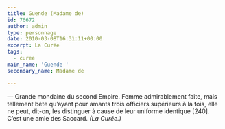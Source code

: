 ```yaml
---
title: Guende (Madame de)
id: 76672
author: admin
type: personnage
date: 2010-03-08T16:31:11+00:00
excerpt: La Curée
tags:
  - curee
main_name: 'Guende '
secondary_name: Madame de

---
```

— Grande mondaine du second Empire. Femme admirablement faite, mais tellement bête qu&rsquo;ayant pour amants trois officiers supérieurs à la fois, elle ne peut, dit-on, les distinguer à cause de leur uniforme identique [240]. C&rsquo;est une amie des Saccard. _(La Curée.)_